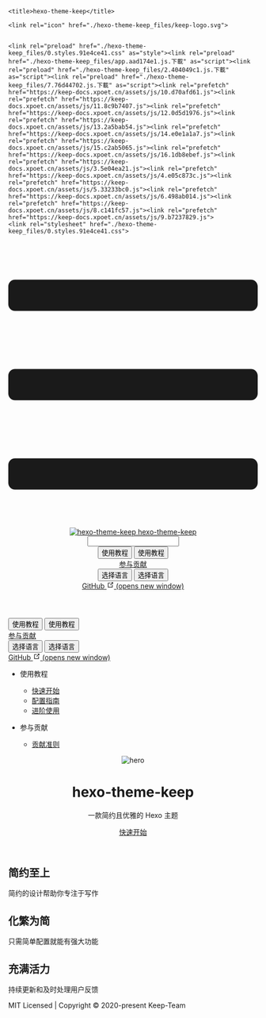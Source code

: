 <!DOCTYPE html>
<!-- saved from url=(0027)https://keep-docs.xpoet.cn/ -->
<html lang="zh-CN"><head><meta http-equiv="Content-Type" content="text/html; charset=UTF-8">
    
    
    <title>hexo-theme-keep</title>
    
    <link rel="icon" href="./hexo-theme-keep_files/keep-logo.svg">
    
    
    <link rel="preload" href="./hexo-theme-keep_files/0.styles.91e4ce41.css" as="style"><link rel="preload" href="./hexo-theme-keep_files/app.aad174e1.js.下載" as="script"><link rel="preload" href="./hexo-theme-keep_files/2.404049c1.js.下載" as="script"><link rel="preload" href="./hexo-theme-keep_files/7.76d44702.js.下載" as="script"><link rel="prefetch" href="https://keep-docs.xpoet.cn/assets/js/10.d70afd61.js"><link rel="prefetch" href="https://keep-docs.xpoet.cn/assets/js/11.8c9b7407.js"><link rel="prefetch" href="https://keep-docs.xpoet.cn/assets/js/12.0d5d1976.js"><link rel="prefetch" href="https://keep-docs.xpoet.cn/assets/js/13.2a5bab54.js"><link rel="prefetch" href="https://keep-docs.xpoet.cn/assets/js/14.e0e1a1a7.js"><link rel="prefetch" href="https://keep-docs.xpoet.cn/assets/js/15.c2ab5065.js"><link rel="prefetch" href="https://keep-docs.xpoet.cn/assets/js/16.1db8ebef.js"><link rel="prefetch" href="https://keep-docs.xpoet.cn/assets/js/3.5e04ea21.js"><link rel="prefetch" href="https://keep-docs.xpoet.cn/assets/js/4.e05c873c.js"><link rel="prefetch" href="https://keep-docs.xpoet.cn/assets/js/5.33233bc0.js"><link rel="prefetch" href="https://keep-docs.xpoet.cn/assets/js/6.498ab014.js"><link rel="prefetch" href="https://keep-docs.xpoet.cn/assets/js/8.c141fc57.js"><link rel="prefetch" href="https://keep-docs.xpoet.cn/assets/js/9.b7237829.js">
    <link rel="stylesheet" href="./hexo-theme-keep_files/0.styles.91e4ce41.css">
  <script charset="utf-8" src="./hexo-theme-keep_files/7.76d44702.js.下載"></script><meta name="description" content="一款简约且优雅的 Hexo 主题"><script src="chrome-extension://jhffgcfmcckgmioipfnmbannkpncfipo/util.js"></script><script src="chrome-extension://jhffgcfmcckgmioipfnmbannkpncfipo/pagejs.js"></script></head>
  <body>
    <div id="app"><div class="theme-container no-sidebar"><header class="navbar"><div class="sidebar-button"><svg xmlns="http://www.w3.org/2000/svg" aria-hidden="true" role="img" viewBox="0 0 448 512" class="icon"><path fill="currentColor" d="M436 124H12c-6.627 0-12-5.373-12-12V80c0-6.627 5.373-12 12-12h424c6.627 0 12 5.373 12 12v32c0 6.627-5.373 12-12 12zm0 160H12c-6.627 0-12-5.373-12-12v-32c0-6.627 5.373-12 12-12h424c6.627 0 12 5.373 12 12v32c0 6.627-5.373 12-12 12zm0 160H12c-6.627 0-12-5.373-12-12v-32c0-6.627 5.373-12 12-12h424c6.627 0 12 5.373 12 12v32c0 6.627-5.373 12-12 12z"></path></svg></div> <a href="https://keep-docs.xpoet.cn/" aria-current="page" class="home-link router-link-exact-active router-link-active"><img src="./hexo-theme-keep_files/keep-logo.svg" alt="hexo-theme-keep" class="logo"> <span class="site-name can-hide">hexo-theme-keep</span></a> <div class="links" style="max-width: 1304px;"><div class="search-box"><input aria-label="Search" autocomplete="off" spellcheck="false" value="" class="" placeholder=""> <!----></div> <nav class="nav-links can-hide"><div class="nav-item"><div class="dropdown-wrapper"><button type="button" aria-label="使用教程" class="dropdown-title"><span class="title">使用教程</span> <span class="arrow down"></span></button> <button type="button" aria-label="使用教程" class="mobile-dropdown-title"><span class="title">使用教程</span> <span class="arrow right"></span></button> <ul class="nav-dropdown" style="display:none;"><li class="dropdown-item"><!----> <a href="https://keep-docs.xpoet.cn/usage-tutorial/quick-start.html" class="nav-link">
  快速开始
</a></li><li class="dropdown-item"><!----> <a href="https://keep-docs.xpoet.cn/usage-tutorial/configuration-guide.html" class="nav-link">
  配置指南
</a></li><li class="dropdown-item"><!----> <a href="https://keep-docs.xpoet.cn/usage-tutorial/advanced.html" class="nav-link">
  进阶设置
</a></li></ul></div></div><div class="nav-item"><a href="https://keep-docs.xpoet.cn/contribute/contribute.html" class="nav-link">
  参与贡献
</a></div><div class="nav-item"><div class="dropdown-wrapper"><button type="button" aria-label="Select language" class="dropdown-title"><span class="title">选择语言</span> <span class="arrow down"></span></button> <button type="button" aria-label="Select language" class="mobile-dropdown-title"><span class="title">选择语言</span> <span class="arrow right"></span></button> <ul class="nav-dropdown" style="display:none;"><li class="dropdown-item"><!----> <a href="https://keep-docs.xpoet.cn/" aria-current="page" class="nav-link router-link-exact-active router-link-active">
  简体中文
</a></li><li class="dropdown-item"><!----> <a href="https://keep-docs.xpoet.cn/i18n/en/" class="nav-link">
  English
</a></li></ul></div></div> <a href="https://github.com/XPoet/hexo-theme-keep" target="_blank" rel="noopener noreferrer" class="repo-link">
    GitHub
    <span><svg xmlns="http://www.w3.org/2000/svg" aria-hidden="true" focusable="false" x="0px" y="0px" viewBox="0 0 100 100" width="15" height="15" class="icon outbound"><path fill="currentColor" d="M18.8,85.1h56l0,0c2.2,0,4-1.8,4-4v-32h-8v28h-48v-48h28v-8h-32l0,0c-2.2,0-4,1.8-4,4v56C14.8,83.3,16.6,85.1,18.8,85.1z"></path> <polygon fill="currentColor" points="45.7,48.7 51.3,54.3 77.2,28.5 77.2,37.2 85.2,37.2 85.2,14.9 62.8,14.9 62.8,22.9 71.5,22.9"></polygon></svg> <span class="sr-only">(opens new window)</span></span></a></nav></div></header> <div class="sidebar-mask"></div> <aside class="sidebar"><nav class="nav-links"><div class="nav-item"><div class="dropdown-wrapper"><button type="button" aria-label="使用教程" class="dropdown-title"><span class="title">使用教程</span> <span class="arrow down"></span></button> <button type="button" aria-label="使用教程" class="mobile-dropdown-title"><span class="title">使用教程</span> <span class="arrow right"></span></button> <ul class="nav-dropdown" style="display:none;"><li class="dropdown-item"><!----> <a href="https://keep-docs.xpoet.cn/usage-tutorial/quick-start.html" class="nav-link">
  快速开始
</a></li><li class="dropdown-item"><!----> <a href="https://keep-docs.xpoet.cn/usage-tutorial/configuration-guide.html" class="nav-link">
  配置指南
</a></li><li class="dropdown-item"><!----> <a href="https://keep-docs.xpoet.cn/usage-tutorial/advanced.html" class="nav-link">
  进阶设置
</a></li></ul></div></div><div class="nav-item"><a href="https://keep-docs.xpoet.cn/contribute/contribute.html" class="nav-link">
  参与贡献
</a></div><div class="nav-item"><div class="dropdown-wrapper"><button type="button" aria-label="Select language" class="dropdown-title"><span class="title">选择语言</span> <span class="arrow down"></span></button> <button type="button" aria-label="Select language" class="mobile-dropdown-title"><span class="title">选择语言</span> <span class="arrow right"></span></button> <ul class="nav-dropdown" style="display:none;"><li class="dropdown-item"><!----> <a href="https://keep-docs.xpoet.cn/" aria-current="page" class="nav-link router-link-exact-active router-link-active">
  简体中文
</a></li><li class="dropdown-item"><!----> <a href="https://keep-docs.xpoet.cn/i18n/en/" class="nav-link">
  English
</a></li></ul></div></div> <a href="https://github.com/XPoet/hexo-theme-keep" target="_blank" rel="noopener noreferrer" class="repo-link">
    GitHub
    <span><svg xmlns="http://www.w3.org/2000/svg" aria-hidden="true" focusable="false" x="0px" y="0px" viewBox="0 0 100 100" width="15" height="15" class="icon outbound"><path fill="currentColor" d="M18.8,85.1h56l0,0c2.2,0,4-1.8,4-4v-32h-8v28h-48v-48h28v-8h-32l0,0c-2.2,0-4,1.8-4,4v56C14.8,83.3,16.6,85.1,18.8,85.1z"></path> <polygon fill="currentColor" points="45.7,48.7 51.3,54.3 77.2,28.5 77.2,37.2 85.2,37.2 85.2,14.9 62.8,14.9 62.8,22.9 71.5,22.9"></polygon></svg> <span class="sr-only">(opens new window)</span></span></a></nav>  <ul class="sidebar-links"><li><section class="sidebar-group depth-0"><p class="sidebar-heading open"><span>使用教程</span> <!----></p> <ul class="sidebar-links sidebar-group-items"><li><a href="https://keep-docs.xpoet.cn/usage-tutorial/quick-start.html" class="sidebar-link">快速开始</a></li><li><a href="https://keep-docs.xpoet.cn/usage-tutorial/configuration-guide.html" class="sidebar-link">配置指南</a></li><li><a href="https://keep-docs.xpoet.cn/usage-tutorial/advanced.html" class="sidebar-link">进阶使用</a></li></ul></section></li><li><section class="sidebar-group depth-0"><p class="sidebar-heading"><span>参与贡献</span> <!----></p> <ul class="sidebar-links sidebar-group-items"><li><a href="https://keep-docs.xpoet.cn/contribute/contribute.html" class="sidebar-link">贡献准则</a></li></ul></section></li></ul> </aside> <main aria-labelledby="main-title" class="home"><header class="hero"><img src="./hexo-theme-keep_files/keep-logo.svg" alt="hero"> <h1 id="main-title">
      hexo-theme-keep
    </h1> <p class="description">
      一款简约且优雅的 Hexo 主题
    </p> <p class="action"><a href="https://keep-docs.xpoet.cn/usage-tutorial/quick-start.html" class="nav-link action-button">
  快速开始
</a></p></header> <div class="features"><div class="feature"><h2>简约至上</h2> <p>简约的设计帮助你专注于写作</p></div><div class="feature"><h2>化繁为简</h2> <p>只需简单配置就能有强大功能</p></div><div class="feature"><h2>充满活力</h2> <p>持续更新和及时处理用户反馈</p></div></div> <div class="theme-default-content custom content__default"></div> <div class="footer">
    MIT Licensed | Copyright © 2020-present Keep-Team
  </div></main></div><div class="global-ui"></div></div>
    <script src="./hexo-theme-keep_files/app.aad174e1.js.下載" defer=""></script><script src="./hexo-theme-keep_files/2.404049c1.js.下載" defer=""></script><script src="./hexo-theme-keep_files/7.76d44702.js.下載" defer=""></script>
  

</body></html>